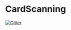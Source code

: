 # CardScanning

[![Gitter](https://badges.gitter.im/CardScanning/Lobby.svg)](https://gitter.im/CardScanning/Lobby?utm_source=badge&utm_medium=badge&utm_campaign=pr-badge&utm_content=badge)